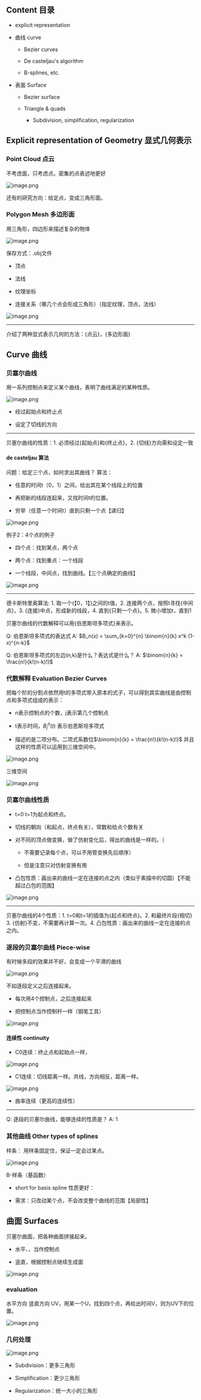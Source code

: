 ## Content 目录

- explicit representation

- 曲线 curve

	- Bezier curves

	- De casteljau's algorithm

	- B-splines, etc.

- 表面 Surface

	- Bezier surface

	- Triangle & quads

		- Subdivision, simplification, regularization

## Explicit representation of Geometry 显式几何表示

### Point Cloud 点云
不考虑面，只考虑点。密集的点表述地更好

![image.png](https://picbed-1305808788.cos.ap-chengdu.myqcloud.com/img/20241024194423.png)

还有的研究方向：给定点，变成三角形面。

### Polygon Mesh 多边形面
用三角形，四边形来描述复杂的物体

![image.png](https://picbed-1305808788.cos.ap-chengdu.myqcloud.com/img/20241024194559.png)

保存方式：.obj文件

- 顶点

- 法线

- 纹理坐标

- 连接关系（哪几个点会形成三角形）（指定纹理，顶点，法线）

![image.png](https://picbed-1305808788.cos.ap-chengdu.myqcloud.com/img/20241024194834.png)

---

介绍了两种显式表示几何的方法：{点云}，{多边形面}
<!--ID: 1730361816130-->

## Curve 曲线

### 贝塞尔曲线
用一系列控制点来定义某个曲线，表明了曲线满足的某种性质。

![image.png](https://picbed-1305808788.cos.ap-chengdu.myqcloud.com/img/20241024195605.png)

- 经过起始点和终止点

- 设定了切线的方向

---

贝塞尔曲线的性质：1. 必须经过{起始点}和{终止点}，2. {切线}方向需和设定一致
<!--ID: 1730361816133-->

#### de casteljau 算法
问题：给定三个点，如何求出其曲线？
算法：

- 任意的时间t（0，1）之间，给出其在某个线段上的位置

- 再把新的线段连起来，又找时间t的位置。

- 穷举（任意一个时间t）直到只剩一个点【递归】

![image.png](https://picbed-1305808788.cos.ap-chengdu.myqcloud.com/img/20241024200219.png)

例子2：4个点的例子

- 四个点：找到某点，两个点

- 两个点：找到重点：一个线段

- 一个线段，中间点，找到曲线。【三个点确定的曲线】

![image.png](https://picbed-1305808788.cos.ap-chengdu.myqcloud.com/img/20241024200626.png)

---

德卡斯特里奥算法: 1. 取一个{【0，1】}之间的t值，2. 连接两个点，按照t寻找{中间点}，3. {连接}中点，形成新的线段，4. 直到{只剩一个点}。5. 微小增加t，直到1
<!--ID: 1730361816137-->

贝塞尔曲线的代数解释可以用{伯恩斯坦多项式}来表示。
<!--ID: 1730361816141-->

Q: 伯恩斯坦多项式的表达式
A:  $B_n(x) = \sum_{k=0}^{n} \binom{n}{k} x^k (1-x)^{n-k}$
<!--ID: 1730361816118-->

Q: 伯恩斯坦多项式的左边(n,k)是什么？表达式是什么？
A: $\binom{n}{k} = \frac{n!}{k!(n-k)!}$
<!--ID: 1730361816122-->

### 代数解释 Evaluation Bezier Curves
把每个阶的分割点依然用t的多项式带入原本的式子，可以得到其实曲线是由控制点和多项式组成的表示：

- n表示控制点的个数，j表示第几个控制点

- t表示时间，$B_j^n(t)$ 表示伯恩斯坦多项式

- 描述的是二项分布。二项式系数位$\binom{n}{k} = \frac{n!}{k!(n-k)!}$
并且这样的性质可以运用到三维空间中。

![image.png](https://picbed-1305808788.cos.ap-chengdu.myqcloud.com/img/20241024202041.png)

三维空间

![image.png](https://picbed-1305808788.cos.ap-chengdu.myqcloud.com/img/20241024203038.png)

### 贝塞尔曲线性质

- t=0 t=1为起点和终点。

- 切线的朝向（和起点，终点有关），常数和给点个数有关

- 对不同的顶点做变换，做了仿射变化后，得出的曲线是一样的。（

	- 不需要记录每个点，可以不用管变换先后顺序）

	- 但是注意只对仿射变换有用

- 凸包性质：画出来的曲线一定在连接的点之内（类似于素描中的切圆）【不能超过凸包的范围】

![image.png](https://picbed-1305808788.cos.ap-chengdu.myqcloud.com/img/20241024203915.png)

---

贝塞尔曲线的4个性质：1. t=0和t=1的插值为{起点和终点}。2. 和最终片段{相切} 3. {仿射}不变，不需要再计算一次。4. 凸包性质：画出来的曲线一定在连接的点之内。
<!--ID: 1730361816145-->

### 逐段的贝塞尔曲线 Piece-wise
有时候多段的效果并不好，会变成一个平滑的曲线

![image.png](https://picbed-1305808788.cos.ap-chengdu.myqcloud.com/img/20241024205254.png)

不如逐段定义之后连接起来。

- 每次用4个控制点，之后连接起来

- 把控制点当作控制杆一样（钢笔工具）

![image.png](https://picbed-1305808788.cos.ap-chengdu.myqcloud.com/img/20241024205324.png)

#### 连续性 continuity

- C0连续：终止点和起始点一样，

![image.png](https://picbed-1305808788.cos.ap-chengdu.myqcloud.com/img/20241024210023.png)

- C1连续：切线距离一样。共线，方向相反，距离一样。

![image.png](https://picbed-1305808788.cos.ap-chengdu.myqcloud.com/img/20241024210036.png)

- 曲率连续（更高的连续性）

---

Q: 逐段的贝塞尔曲线，能够连续的性质是？
A: 1
<!--ID: 1730361816126-->

### 其他曲线 Other types of splines
样条：
用样条固定住，保证一定会过某点。

![image.png](https://picbed-1305808788.cos.ap-chengdu.myqcloud.com/img/20241024210335.png)

B-样条（基函数）

- short for basis spline
性质更好：

- 需求：只改动某个点，不会改变整个曲线的范围【局部性】

## 曲面 Surfaces
贝塞尔曲面，把各种曲面拼接起来。

- 水平、，当作控制点

- 竖直，根据控制点继续生成面

![image.png](https://picbed-1305808788.cos.ap-chengdu.myqcloud.com/img/20241024210942.png)

### evaluation
水平方向
竖直方向
UV，用某一个U，找到四个点，再给出时间V，则为UV下的位置。

![image.png](https://picbed-1305808788.cos.ap-chengdu.myqcloud.com/img/20241024211125.png)

### 几何处理

![image.png](https://picbed-1305808788.cos.ap-chengdu.myqcloud.com/img/20241024211237.png)

- Subdivision：更多三角形

- Simplification：更少三角形

- Regularization：统一大小的三角形
